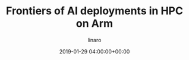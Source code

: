 ---
author: linaro
categories:
- events
- workshop
- arm-hpc-asia-2019
comments: false
event: arm-hpc-asia-2019
date: '2019-01-29 04:00:00+00:00'
slot: 16:10	- 16:50
image:
  featured: true
  path: /assets/images/content/arm-sve-and-ml-acceleration.jpg
layout: resource-post
title: 'Frontiers of AI deployments in HPC on Arm'
tag: resource
speakers:
- biography: '""'
  company: ""
  job-title: ""
  name: >
    Host:Elsie Wahlig (Linaro -Sr. Director of HPC & AI Data Sciences)
    Panel:Riken/ HPC system/Huawei/Skymizer
youtube_video_url: hhttps://www.youtube.com/watch?v=ux2rp8FtAiM&list=PLKZSArYQptsPLGSEUycUowh9oy8WF_epV&index=16
---